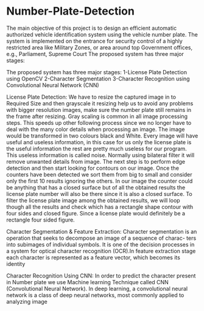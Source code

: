 # Number-Plate-Detection

The main objective of this project is to design an efficient automatic authorized vehicle identification system using the vehicle number
plate. The system is implemented on the entrance for security control of a highly restricted area like Military Zones, or area around 
top Government offices, e.g., Parliament, Supreme Court The proposed system has three major stages:

The proposed system has three major stages:
1-License Plate Detection using OpenCV
2-Character Segmentation
3-Character Recognition using Convolutional Neural Network
(CNN)

License Plate Detection:
We have to resize the captured image in to Required Size and then grayscale it resizing help us to avoid any problems with bigger resolution
images, make sure the number plate still remains in the frame after resizing. Gray scaling is common in all image processing steps. This
speeds up other following process since we no longer have to deal with the many color details when processing an image. The image would be
transformed in two colours black and White. Every image will have useful and useless information, in this case for us only the license plate is the
useful information the rest are pretty much useless for our program. This useless information is called noise. Normally using bilateral filter it will
remove unwanted details from image. The next step is to perform edge detection and then start looking for contours on our image. Once the
counters have been detected we sort them from big to small and consider only the first 10 results ignoring the others. In our image the counter could
be anything that has a closed surface but of all the obtained results the license plate number will also be there since it is also a closed surface.
To filter the license plate image among the obtained results, we will loop though all the results and check which has a rectangle shape contour with
four sides and closed figure. Since a license plate would definitely be a rectangle four sided figure.

Character Segmentation & Feature Extraction:
Character segmentation is an operation that seeks to decompose an image
of a sequence of charac- ters into subimages of individual symbols. It is
one of the decision processes in a system for optical character recognition
(OCR).In feature extraction stage each character is represented as a feature
vector, which becomes its identity

Character Recognition Using CNN:
In order to predict the character present in Number plate we use Machine
learning Technique called CNN (Convolutional Neural Network). In deep
learning, a convolutional neural network is a class of deep neural
networks, most commonly applied to analyzing image
